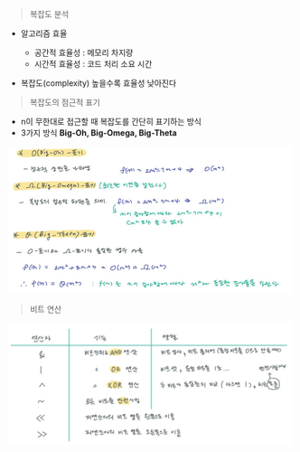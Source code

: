 > 복잡도 분석

* 알고리즘 효율
  * 공간적 효율성 : 메모리 차지량
  * 시간적 효율성 : 코드 처리 소요 시간

* 복잡도(complexity) 높을수록 효율성 낮아진다



> 복잡도의 점근적 표기

* n이 무한대로 접근할 때 복잡도를 간단히 표기하는 방식
* 3가지 방식 **Big-Oh, Big-Omega, Big-Theta** 

![image-20220323094255474](ct_day3.assets/image-20220323094255474.png)



> 비트 연산

![image-20220323101813177](ct_day3.assets/image-20220323101813177.png)